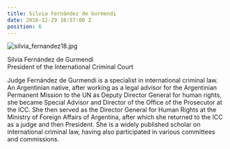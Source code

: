 ```yaml
---
title: Silvia Fernández de Gurmendi
date: 2016-12-29 16:57:00 Z
position: 6
---
```


![silvia_fernandez18.jpg](/uploads/silvia_fernandez18.jpg)

Silvia Fernández de Gurmendi <br> President of the International Criminal Court

Judge Fernández de Gurmendi is a specialist in international criminal law. An Argentinian native, after working as a legal advisor for the Argentinian Permanent Mission to the UN as Deputy Director General for human rights, she became Special Advisor and Director of the Office of the Prosecutor at the ICC. She then served as the Director General for Human Rights at the Ministry of Foreign Affairs of Argentina, after which she returned to the ICC as a judge and then President. She is a widely published scholar on international criminal law, having also participated in various committees and commissions.